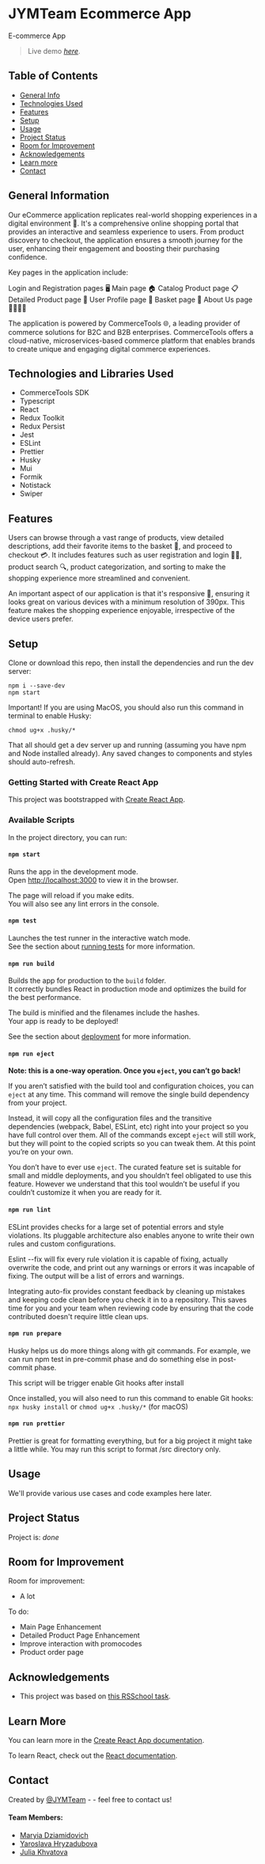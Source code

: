# JYMTeam Ecommerce App
E-commerce App
> Live demo [_here_](https://ecommerce-app-jymteam.netlify.app/).

## Table of Contents
* [General Info](#general-information)
* [Technologies Used](#technologies-used)
* [Features](#features)
* [Setup](#setup)
* [Usage](#usage)
* [Project Status](#project-status)
* [Room for Improvement](#room-for-improvement)
* [Acknowledgements](#acknowledgements)
* [Learn more](#learn-more)
* [Contact](#contact)
<!-- * [License](#license) -->


## General Information

Our eCommerce application replicates real-world shopping experiences in a digital environment 🏪. It's a comprehensive online shopping portal that provides an interactive and seamless experience to users. From product discovery to checkout, the application ensures a smooth journey for the user, enhancing their engagement and boosting their purchasing confidence.

Key pages in the application include:

Login and Registration pages 🖥️
Main page 🏠
Catalog Product page 📋
Detailed Product page 🔎
User Profile page 👤
Basket page 🛒
About Us page 🙋‍♂️🙋‍♀️

The application is powered by CommerceTools 🌐, a leading provider of commerce solutions for B2C and B2B enterprises. CommerceTools offers a cloud-native, microservices-based commerce platform that enables brands to create unique and engaging digital commerce experiences.


## Technologies and Libraries Used
- CommerceTools SDK
- Typescript
- React
- Redux Toolkit
- Redux Persist
- Jest
- ESLint
- Prettier
- Husky
- Mui
- Formik
- Notistack
- Swiper

## Features

Users can browse through a vast range of products, view detailed descriptions, add their favorite items to the basket 🛒, and proceed to checkout 💳. It includes features such as user registration and login 📝🔐, product search 🔍, product categorization, and sorting to make the shopping experience more streamlined and convenient.

An important aspect of our application is that it's responsive 📲, ensuring it looks great on various devices with a minimum resolution of 390px. This feature makes the shopping experience enjoyable, irrespective of the device users prefer.

## Setup
Clone or download this repo, then install the dependencies and run the dev server:

~~~
npm i --save-dev
npm start
~~~

Important! If you are using MacOS, you should also run this command in terminal to enable Husky:
~~~
chmod ug+x .husky/*
~~~
That all should get a dev server up and running (assuming you have npm and Node installed already). Any saved changes to components and styles should auto-refresh.

### Getting Started with Create React App

This project was bootstrapped with [Create React App](https://github.com/facebook/create-react-app).

### Available Scripts

In the project directory, you can run:
#### `npm start`

Runs the app in the development mode.\
Open [http://localhost:3000](http://localhost:3000) to view it in the browser.

The page will reload if you make edits.\
You will also see any lint errors in the console.

#### `npm test`

Launches the test runner in the interactive watch mode.\
See the section about [running tests](https://facebook.github.io/create-react-app/docs/running-tests) for more information.

#### `npm run build`

Builds the app for production to the `build` folder.\
It correctly bundles React in production mode and optimizes the build for the best performance.

The build is minified and the filenames include the hashes.\
Your app is ready to be deployed!

See the section about [deployment](https://facebook.github.io/create-react-app/docs/deployment) for more information.

#### `npm run eject`

**Note: this is a one-way operation. Once you `eject`, you can’t go back!**

If you aren’t satisfied with the build tool and configuration choices, you can `eject` at any time. This command will remove the single build dependency from your project.

Instead, it will copy all the configuration files and the transitive dependencies (webpack, Babel, ESLint, etc) right into your project so you have full control over them. All of the commands except `eject` will still work, but they will point to the copied scripts so you can tweak them. At this point you’re on your own.

You don’t have to ever use `eject`. The curated feature set is suitable for small and middle deployments, and you shouldn’t feel obligated to use this feature. However we understand that this tool wouldn’t be useful if you couldn’t customize it when you are ready for it.
#### `npm run lint`
ESLint provides checks for a large set of potential errors and style violations. Its pluggable architecture also enables anyone to write their own rules and custom configurations.

Eslint --fix will fix every rule violation it is capable of fixing, actually overwrite the code, and print out any warnings or errors it was incapable of fixing. The output will be a list of errors and warnings.

Integrating auto-fix provides constant feedback by cleaning up mistakes and keeping code clean before you check it in to a repository. This saves time for you and your team when reviewing code by ensuring that the code contributed doesn't require little clean ups.

 #### `npm run prepare`
 Husky helps us do more things along with git commands. For example, we can run npm test in pre-commit phase and do something else in post-commit phase.

This script will be trigger enable Git hooks after install

Once installed, you will also need to run this command to enable Git hooks:
`npx husky install` or `chmod ug+x .husky/*` (for macOS)
####  `npm run prettier`
 Prettier is great for formatting everything, but for a big project it might take a little while. You may run this script to format /src directory only.
## Usage

We'll provide various use cases and code examples here later.

## Project Status
Project is: _done_

## Room for Improvement

Room for improvement:
- A lot

To do:
- Main Page Enhancement
- Detailed Product Page Enhancement
- Improve interaction with promocodes
- Product order page


## Acknowledgements
- This project was based on [this RSSchool task](https://github.com/rolling-scopes-school/tasks/tree/master/tasks/eCommerce-Application).

## Learn More

You can learn more in the [Create React App documentation](https://facebook.github.io/create-react-app/docs/getting-started).

To learn React, check out the [React documentation](https://reactjs.org/).

## Contact
Created by [@JYMTeam](https://github.com/JYMTeam/) - - feel free to contact us!
  #### Team Members:
- [Maryia Dziamidovich](https://github.com/mariyademy)
- [Yaroslava Hryzadubova](https://github.com/yaroslavagd)
- [Julia Khvatova](https://github.com/jkhvatova)
